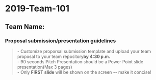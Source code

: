 # 2019-Team-101

## Team Name: 
### Proposal submission/presentation guidelines
> \- Customize proporsal submission template and upload your team proposal to your team repository**by 4:30 p.m.**\
> \- 90 seconds Pitch Presentation should be a Power Point slide presentation(Max 3 pages)\
> \- Only **FIRST slide** will be shown on the screen -- make it concise! 





